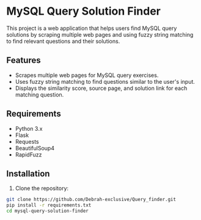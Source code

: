 # MySQL Query Solution Finder

This project is a web application that helps users find MySQL query solutions by scraping multiple web pages and using fuzzy string matching to find relevant questions and their solutions.

## Features

- Scrapes multiple web pages for MySQL query exercises.
- Uses fuzzy string matching to find questions similar to the user's input.
- Displays the similarity score, source page, and solution link for each matching question.

## Requirements

- Python 3.x
- Flask
- Requests
- BeautifulSoup4
- RapidFuzz

## Installation

1. Clone the repository:

```bash
git clone https://github.com/Debrah-exclusive/Query_finder.git
pip install -r requirements.txt
cd mysql-query-solution-finder